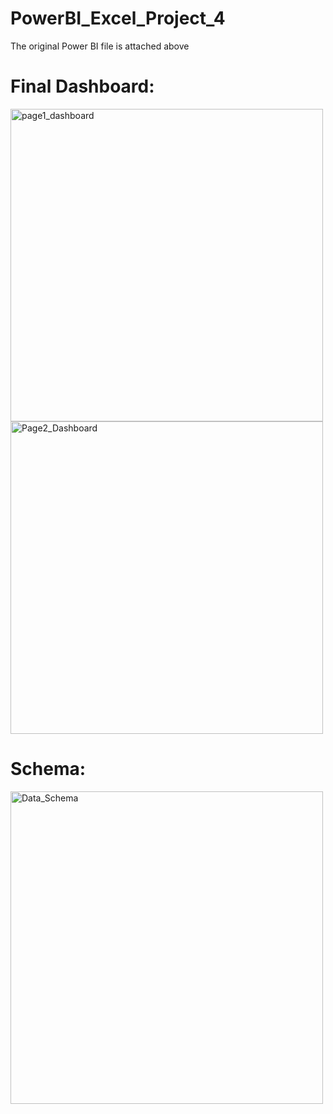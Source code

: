 # PowerBI_Excel_Project_4

The original Power BI file is attached above


# Final Dashboard:
<img width="500" alt="page1_dashboard" src="https://github.com/MuhannadYaslam/PowerBI_Excel_Project_4/assets/132222576/9bc215e4-bf17-44bf-a63b-01848dea0dde">


<img width="500" alt="Page2_Dashboard" src="https://github.com/MuhannadYaslam/PowerBI_Excel_Project_4/assets/132222576/2f65768c-9e12-4221-839a-69069f8e2f41">




# Schema:
<img width="500" alt="Data_Schema" src="https://github.com/MuhannadYaslam/PowerBI_Excel_Project_4/assets/132222576/26dbdaa7-5641-42c0-af5e-5b53f9976318">
